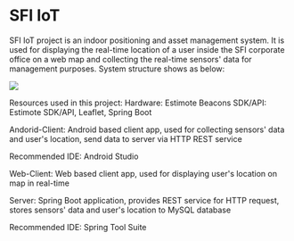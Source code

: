 # SFI IoT
SFI IoT project is an indoor positioning and asset management system. It is used for displaying the real-time location of a user inside the SFI corporate office on a web map and collecting the real-time sensors' data for management purposes. System structure shows as below:


![](https://github.com/kevinZhangSFI/sfi_iot/blob/master/Resources/System%20Diagram.png)

Resources used in this project:
Hardware: Estimote Beacons
SDK/API: Estimote SDK/API, Leaflet, Spring Boot

Andorid-Client: Android based client app, used for collecting sensors' data and user's location, send data to server via HTTP REST service

Recommended IDE: Android Studio 

Web-Client: Web based client app, used for displaying user's location on map in real-time

Server: Spring Boot application, provides REST service for HTTP request, stores sensors' data and user's location to MySQL database

Recommended IDE: Spring Tool Suite

